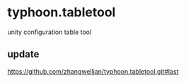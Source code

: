 # typhoon.tabletool
unity configuration table tool
## update
https://github.com/zhangwelljan/typhoon.tabletool.git#last
